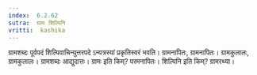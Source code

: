 ```yaml
---
index:  6.2.62
sutra:  ग्रामः शिल्पिनि
vritti:  kashika 
---
```


ग्रामशब्दः पूर्वपदं शिल्पिवाचिन्युत्तरपदे ऽन्यत्रस्यां प्रकृतिस्वरं भवति। ग्रामनापितः, ग्रामनापितः। ग्रामकुलालः, ग्रामकुलालः। ग्रामशब्दः आद्युदात्तः। ग्रामः इति किम्? परमनापितः। शिल्पिनि इति किम्? ग्रामरथ्या।

